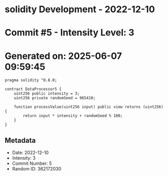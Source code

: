 ﻿# solidity Development - 2022-12-10
# Commit #5 - Intensity Level: 3
# Generated on: 2025-06-07 09:59:45
```solidity
pragma solidity ^0.8.0;

contract DataProcessor5 {
    uint256 public intensity = 3;
    uint256 private randomSeed = 965410;

    function processValue(uint256 input) public view returns (uint256) {
        return input * intensity + randomSeed % 100;
    }
}
```
## Metadata
- Date: 2022-12-10
- Intensity: 3
- Commit Number: 5
- Random ID: 362172030
